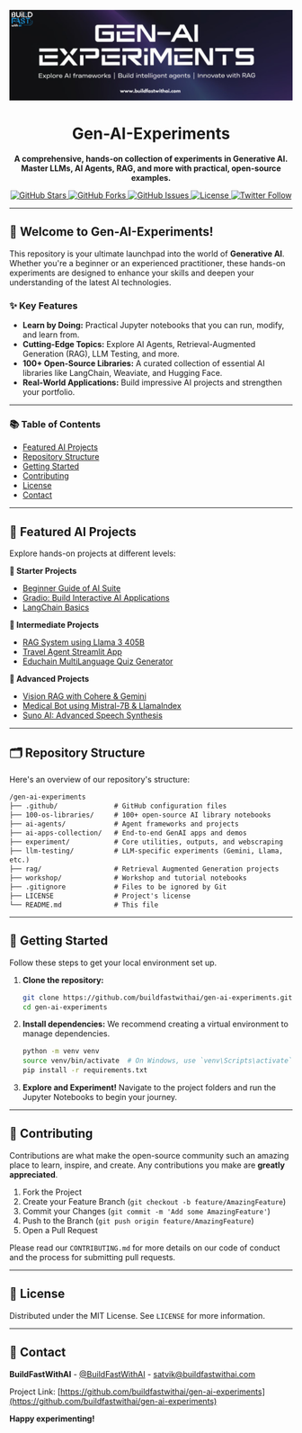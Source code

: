 <p align="center">
  <a href="https://www.buildfastwithai.com/">
    <img src=".resorces/Banner.png" width="900px" alt="BuildFastWithAI: Master Generative AI">
  </a>
</p>

<h1 align="center">Gen-AI-Experiments</h1>

<p align="center">
  <strong>A comprehensive, hands-on collection of experiments in Generative AI. Master LLMs, AI Agents, RAG, and more with practical, open-source examples.</strong>
</p>

<p align="center">
    <a href="https://github.com/buildfastwithai/gen-ai-experiments/stargazers">
        <img src="https://img.shields.io/github/stars/buildfastwithai/gen-ai-experiments?style=social" alt="GitHub Stars">
    </a>
    <a href="https://github.com/buildfastwithai/gen-ai-experiments/network/members">
        <img src="https://img.shields.io/github/forks/buildfastwithai/gen-ai-experiments?style=social" alt="GitHub Forks">
    </a>
    <a href="https://github.com/buildfastwithai/gen-ai-experiments/issues">
        <img src="https://img.shields.io/github/issues/buildfastwithai/gen-ai-experiments?style=flat-square&logo=github" alt="GitHub Issues">
    </a>
    <a href="https://github.com/buildfastwithai/gen-ai-experiments/blob/main/LICENSE">
        <img src="https://img.shields.io/github/license/buildfastwithai/gen-ai-experiments?style=flat-square" alt="License">
    </a>
    <a href="https://x.com/BuildFastWithAI">
        <img src="https://img.shields.io/twitter/follow/BuildFastWithAI?style=social" alt="Twitter Follow">
    </a>
</p>

---

## 🚀 Welcome to Gen-AI-Experiments!

This repository is your ultimate launchpad into the world of **Generative AI**. Whether you're a beginner or an experienced practitioner, these hands-on experiments are designed to enhance your skills and deepen your understanding of the latest AI technologies.

### ✨ Key Features

- **Learn by Doing:** Practical Jupyter notebooks that you can run, modify, and learn from.
- **Cutting-Edge Topics:** Explore AI Agents, Retrieval-Augmented Generation (RAG), LLM Testing, and more.
- **100+ Open-Source Libraries:** A curated collection of essential AI libraries like LangChain, Weaviate, and Hugging Face.
- **Real-World Applications:** Build impressive AI projects and strengthen your portfolio.

---

### 📚 Table of Contents

- [Featured AI Projects](#-featured-ai-projects)
- [Repository Structure](#-repository-structure)
- [Getting Started](#-getting-started)
- [Contributing](#-contributing)
- [License](#-license)
- [Contact](#-contact)

---

## 🧩 Featured AI Projects

Explore hands-on projects at different levels:

**🌱 Starter Projects**
- [Beginner Guide of AI Suite](100-os-libraries/Beginner_Guide_of_AI_Suite.ipynb)
- [Gradio: Build Interactive AI Applications](100-os-libraries/Gradio_Build_Interactive_AI_Applications_with_Ease.ipynb)
- [LangChain Basics](100-os-libraries/LangChain_Basics_Building_Intelligent_Workflows.ipynb)

**🧠 Intermediate Projects**
- [RAG System using Llama 3 405B](rag/RAG_(Retrieval_Augmented_Generation)_System_using_Llama_3_405B_.ipynb)
- [Travel Agent Streamlit App](ai-agents/projects/Travel_Agent_Streamlit_App.py)
- [Educhain MultiLanguage Quiz Generator](ai-agents/projects/Educhain_MultiLanguage_Quiz_Generator.py) <!-- Assuming path, please verify -->

**🚀 Advanced Projects**
- [Vision RAG with Cohere & Gemini](rag/Vision_RAG_with_Cohere_Embed_v4_+_Gemini_Flash.ipynb)
- [Medical Bot using Mistral-7B & LlamaIndex](experiment/medical-bot/Medical_Bot_using_Mistral7_and_llamaindex.ipynb)
- [Suno AI: Advanced Speech Synthesis](100-os-libraries/Suno_AI_Advanced_Speech_Synthesis_Platform.ipynb)

---

## 🗂️ Repository Structure

Here's an overview of our repository's structure:

```
/gen-ai-experiments
├── .github/              # GitHub configuration files
├── 100-os-libraries/     # 100+ open-source AI library notebooks
├── ai-agents/            # Agent frameworks and projects
├── ai-apps-collection/   # End-to-end GenAI apps and demos
├── experiment/           # Core utilities, outputs, and webscraping
├── llm-testing/          # LLM-specific experiments (Gemini, Llama, etc.)
├── rag/                  # Retrieval Augmented Generation projects
├── workshop/             # Workshop and tutorial notebooks
├── .gitignore            # Files to be ignored by Git
├── LICENSE               # Project's license
└── README.md             # This file
```

---

## 🚀 Getting Started

Follow these steps to get your local environment set up.

1.  **Clone the repository:**
    ```bash
    git clone https://github.com/buildfastwithai/gen-ai-experiments.git
    cd gen-ai-experiments
    ```

2.  **Install dependencies:**
    We recommend creating a virtual environment to manage dependencies.
    ```bash
    python -m venv venv
    source venv/bin/activate  # On Windows, use `venv\Scripts\activate`
    pip install -r requirements.txt
    ```

3.  **Explore and Experiment!**
    Navigate to the project folders and run the Jupyter Notebooks to begin your journey.

---

## 🤝 Contributing

Contributions are what make the open-source community such an amazing place to learn, inspire, and create. Any contributions you make are **greatly appreciated**.

1.  Fork the Project
2.  Create your Feature Branch (`git checkout -b feature/AmazingFeature`)
3.  Commit your Changes (`git commit -m 'Add some AmazingFeature'`)
4.  Push to the Branch (`git push origin feature/AmazingFeature`)
5.  Open a Pull Request

Please read our `CONTRIBUTING.md` for more details on our code of conduct and the process for submitting pull requests.

---

## 📄 License

Distributed under the MIT License. See `LICENSE` for more information.

---

## 📧 Contact

**BuildFastWithAI** - [@BuildFastWithAI](https://x.com/BuildFastWithAI) - satvik@buildfastwithai.com

Project Link: [https://github.com/buildfastwithai/gen-ai-experiments](https://github.com/buildfastwithai/gen-ai-experiments)

**Happy experimenting!**